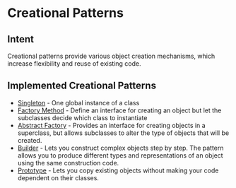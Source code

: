 # Creational Patterns

## Intent

Creational patterns provide various object creation mechanisms, which increase flexibility and reuse of existing code.


## Implemented Creational Patterns

* [Singleton](singleton) - One global instance of a class
* [Factory Method](factorymethod) - Define an interface for creating an object 
  but let the subclasses decide which class to instantiate
* [Abstract Factory](abstractfactory) - Provides an interface for creating objects 
  in a superclass, but allows subclasses to alter the type of objects that will be created.
* [Builder](builder) - Lets you construct complex objects step by step.
  The pattern allows you to produce different types and representations of an object using the same construction code.   
* [Prototype](prototype) - Lets you copy existing objects without making your code dependent on their classes.